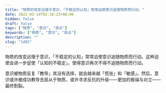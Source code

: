 ```yaml
---
title: "物质的改变远慢于意识，「不稳定的认知」常常迫使意识追随物质而行动。"
date: 2022-03-14T02:18:23+08:00
hidden: false
draft: false
tags: ["物质", "意识", "观点"]
keywords: ["物质", "意识", "观点"]
description: ""
slug: "1402"
---
```


物质的改变远慢于意识，「不稳定的认知」常常迫使意识追随物质而行动。这种迫使会进一步促使「认知的不稳定」，使得意识再次不得不追随物质而行动。

意识被物质反复「教导」其没有选择，就会越来越「慌张」和「敏感」。然后，意识或许被成功教导去屈从于物质，或许寻求反抗的升级——更加的极端与对立——最终割裂。
